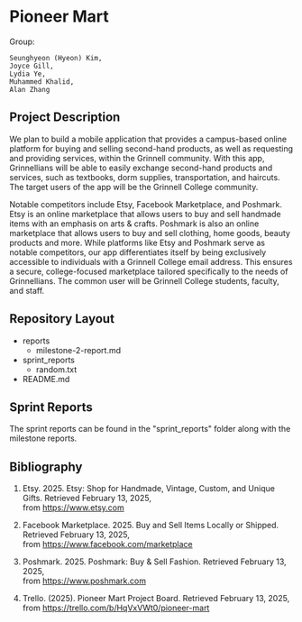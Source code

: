 # Pioneer Mart

Group: 
```
Seunghyeon (Hyeon) Kim, 
Joyce Gill, 
Lydia Ye, 
Muhammed Khalid, 
Alan Zhang
```

## Project Description

We plan to build a mobile application that provides a campus-based online platform for buying and selling second-hand products, as well as requesting and providing services, within the Grinnell community. With this app, Grinnellians will be able to easily exchange second-hand products and services, such as textbooks, dorm supplies, transportation, and haircuts. The target users of the app will be the Grinnell College community. 

Notable competitors include Etsy, Facebook Marketplace, and Poshmark. Etsy is an online marketplace that allows users to buy and sell handmade items with an emphasis on arts & crafts. Poshmark is also an online marketplace that allows users to buy and sell clothing, home goods, beauty products and more. While platforms like Etsy and Poshmark serve as notable competitors, our app differentiates itself by being exclusively accessible to individuals with a Grinnell College email address. This ensures a secure, college-focused marketplace tailored specifically to the needs of Grinnellians. The common user will be Grinnell College students, faculty, and staff. 

## Repository Layout

- reports
    - milestone-2-report.md
- sprint_reports
    - random.txt
- README.md

## Sprint Reports

The sprint reports can be found in the "sprint_reports" folder along with the milestone reports.

## Bibliography

1. Etsy. 2025. Etsy: Shop for Handmade, Vintage, Custom, and Unique Gifts. Retrieved February 13, 2025,  
from https://www.etsy.com 

2. Facebook Marketplace. 2025. Buy and Sell Items Locally or Shipped. Retrieved February 13, 2025,  
from https://www.facebook.com/marketplace 

3. Poshmark. 2025. Poshmark: Buy & Sell Fashion. Retrieved February 13, 2025,  
from https://www.poshmark.com

4. Trello. (2025). Pioneer Mart Project Board. Retrieved February 13, 2025,  
from https://trello.com/b/HqVxVWt0/pioneer-mart